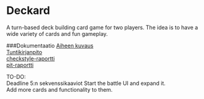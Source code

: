 # Deckard
A turn-based deck building card game for two players. The idea is to have a wide variety of cards and fun gameplay.

###Dokumentaatio
[Aiheen kuvaus](https://github.com/JoePrime/Deckard/blob/master/dokumentaatio/aiheenKuvausJaRakenne.md)  
[Tuntikirjanpito](https://github.com/JoePrime/Deckard/blob/master/dokumentaatio/tuntikirjanpito.md)  
[checkstyle-raportti](https://htmlpreview.github.io/?https://github.com/JoePrime/Deckard/blob/master/dokumentaatio/checkstyle.html)  
[pit-raportti](https://htmlpreview.github.io/?https://github.com/JoePrime/Deckard/blob/master/dokumentaatio/pit-reports/201610080012/index.html)  


TO-DO:  
Deadline 5:n sekvenssikaaviot
Start the battle UI and expand it.  
Add more cards and functionality to them.
